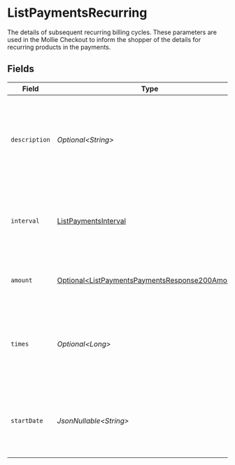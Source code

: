 # ListPaymentsRecurring

The details of subsequent recurring billing cycles. These parameters are used in the Mollie Checkout
to inform the shopper of the details for recurring products in the payments.


## Fields

| Field                                                                                                                | Type                                                                                                                 | Required                                                                                                             | Description                                                                                                          | Example                                                                                                              |
| -------------------------------------------------------------------------------------------------------------------- | -------------------------------------------------------------------------------------------------------------------- | -------------------------------------------------------------------------------------------------------------------- | -------------------------------------------------------------------------------------------------------------------- | -------------------------------------------------------------------------------------------------------------------- |
| `description`                                                                                                        | *Optional\<String>*                                                                                                  | :heavy_minus_sign:                                                                                                   | A description of the recurring item. If not present, the main description of the item will be used.                  | Gym subscription                                                                                                     |
| `interval`                                                                                                           | [ListPaymentsInterval](../../models/operations/ListPaymentsInterval.md)                                              | :heavy_check_mark:                                                                                                   | Cadence unit of the recurring item. For example: `12 months`, `52 weeks` or `365 days`.                              | 12 months                                                                                                            |
| `amount`                                                                                                             | [Optional\<ListPaymentsPaymentsResponse200Amount>](../../models/operations/ListPaymentsPaymentsResponse200Amount.md) | :heavy_minus_sign:                                                                                                   | Total amount and currency of the recurring item.                                                                     |                                                                                                                      |
| `times`                                                                                                              | *Optional\<Long>*                                                                                                    | :heavy_minus_sign:                                                                                                   | Total number of charges for the subscription to complete. Leave empty for ongoing subscription.                      | 1                                                                                                                    |
| `startDate`                                                                                                          | *JsonNullable\<String>*                                                                                              | :heavy_minus_sign:                                                                                                   | The start date of the subscription if it does not start right away (format `YYYY-MM-DD`)                             | 2024-12-12                                                                                                           |